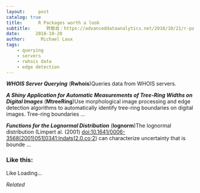 ```yaml
---
layout:     post
catalog: true
title:      R Packages worth a look
subtitle:      转载自：https://advanceddataanalytics.net/2018/10/21/r-packages-worth-a-look-1309/
date:      2018-10-20
author:      Michael Laux
tags:
    - querying
    - servers
    - rwhois data
    - edge detection
---
```


***WHOIS Server Querying*** (**Rwhois**)Queries data from WHOIS servers.

***A Shiny Application for Automatic Measurements of Tree-Ring Widths on Digital Images*** (**MtreeRing**)Use morphological image processing and edge detection algorithms to automatically identify tree-ring boundaries on digital images. Tree-ring boundaries …

***Functions for the Lognormal Distribution*** (**lognorm**)The lognormal distribution (Limpert al. (2001) <doi:10.1641/0006-3568(2001)051[0341:lndats]2.0.co;2>) can characterize uncertainty that is bounde …





### Like this:

Like Loading...


*Related*

